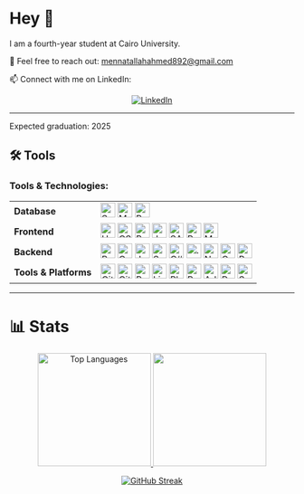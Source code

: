 # Hey 👋
I am a fourth-year student at Cairo University.

💬 Feel free to reach out: mennatallahahmed892@gmail.com

📫 Connect with me on LinkedIn:
<p align="center">
    <a href="https://www.linkedin.com/in/mennatallah-ahmed-0b0a72277/" target="_blank" rel="noopener noreferrer">
        <img src="https://img.shields.io/badge/-LinkedIn-blue?style=for-the-badge&logo=linkedin&logoColor=white" alt="LinkedIn" />
    </a>
</p>


---        
Expected graduation: 2025

## 🛠️ Tools

### Tools & Technologies:
<table>
  <tr>
    <td><strong>Database</strong></td>
    <td>
      <a href="https://www.microsoft.com/en-us/sql-server"><img src="https://go-skill-icons.vercel.app/api/icons?i=sqlserver&theme=dark" height="26px" alt="SQL Server"></a>
      <a href="https://www.mongodb.com/"><img src="https://go-skill-icons.vercel.app/api/icons?i=mongodb&theme=dark" height="26px" alt="MongoDB"></a>
      <a href="https://www.postgresql.org/"><img src="https://go-skill-icons.vercel.app/api/icons?i=postgres&theme=dark" height="26px" alt="PostgreSQL"></a>
    </td>
  </tr>
  <tr>
    <td><strong>Frontend</strong></td>
    <td>
      <a href="https://developer.mozilla.org/en-US/docs/Web/HTML"><img src="https://go-skill-icons.vercel.app/api/icons?i=html&theme=dark" height="26px" alt="HTML5"></a>
      <a href="https://developer.mozilla.org/en-US/docs/Web/CSS"><img src="https://go-skill-icons.vercel.app/api/icons?i=css&theme=dark" height="26px" alt="CSS3"></a>
      <a href="https://getbootstrap.com/"><img src="https://go-skill-icons.vercel.app/api/icons?i=bootstrap&theme=dark" height="26px" alt="Bootstrap"></a>
      <a href="https://developer.mozilla.org/en-US/docs/Web/JavaScript"><img src="https://go-skill-icons.vercel.app/api/icons?i=js&theme=dark" height="26px" alt="JavaScript"></a>
      <a href="https://sass-lang.com/"><img src="https://go-skill-icons.vercel.app/api/icons?i=sass&theme=dark" height="26px" alt="SASS"></a>
      <a href="https://react.dev/"><img src="https://go-skill-icons.vercel.app/api/icons?i=react&theme=dark" height="26px" alt="React"></a>
      <a href="https://mui.com/"><img src="https://go-skill-icons.vercel.app/api/icons?i=materialui&theme=dark" height="26px" alt="Material UI"></a>
    </td>
  </tr>
  <tr>
    <td><strong>Backend</strong></td>
    <td>
      <a href="https://www.python.org/"><img src="https://go-skill-icons.vercel.app/api/icons?i=python&theme=dark" height="26px" alt="Python"></a>
      <a href="https://cplusplus.com/"><img src="https://go-skill-icons.vercel.app/api/icons?i=cpp&theme=dark" height="26px" alt="C++"></a>
      <a href="https://www.java.com/"><img src="https://go-skill-icons.vercel.app/api/icons?i=java&theme=dark" height="26px" alt="Java"></a>
      <a href="https://spring.io/"><img src="https://go-skill-icons.vercel.app/api/icons?i=spring&theme=dark" height="26px" alt="Spring"></a>
      <a href="https://learn.microsoft.com/en-us/dotnet/csharp/"><img src="https://go-skill-icons.vercel.app/api/icons?i=cs&theme=dark" height="26px" alt="C#"></a>
      <a href="https://dotnet.microsoft.com/en-us/"><img src="https://go-skill-icons.vercel.app/api/icons?i=dotnet&theme=dark" height="26px" alt=".NET"></a>
      <a href="https://nodejs.org/"><img src="https://go-skill-icons.vercel.app/api/icons?i=nodejs&theme=dark" height="26px" alt="Node.js"></a>
      <a href="https://go.dev/"><img src="https://go-skill-icons.vercel.app/api/icons?i=go&theme=dark" height="26px" alt="Go"></a>
      <a href="https://www.php.net/"><img src="https://go-skill-icons.vercel.app/api/icons?i=php&theme=dark" height="26px" alt="PHP"></a>
    </td>
  </tr>
  <tr>
    <td><strong>Tools & Platforms</strong></td>
    <td>
      <a href="https://git-scm.com/"><img src="https://go-skill-icons.vercel.app/api/icons?i=git&theme=dark" height="26px" alt="Git"></a>
      <a href="https://github.com/"><img src="https://go-skill-icons.vercel.app/api/icons?i=github&theme=dark" height="26px" alt="GitHub"></a>
      <a href="https://www.redhat.com/"><img src="https://go-skill-icons.vercel.app/api/icons?i=redhat&theme=dark" height="26px" alt="RedHat"></a>
      <a href="https://www.linux.org/"><img src="https://go-skill-icons.vercel.app/api/icons?i=linux&theme=dark" height="26px" alt="Linux"></a>
      <a href="https://www.adobe.com/products/photoshop.html"><img src="https://go-skill-icons.vercel.app/api/icons?i=ps&theme=dark" height="26px" alt="Photoshop"></a>
      <a href="https://www.postman.com/"><img src="https://go-skill-icons.vercel.app/api/icons?i=postman&theme=dark" height="26px" alt="Postman"></a>
      <a href="https://www.adobe.com/products/xd.html"><img src="https://go-skill-icons.vercel.app/api/icons?i=xd&theme=dark" height="26px" alt="Adobe XD"></a>
      <a href="https://www.docker.com/"><img src="https://go-skill-icons.vercel.app/api/icons?i=docker&theme=dark" height="26px" alt="Docker"></a>
      <a href="https://scikit-learn.org/"><img src="https://go-skill-icons.vercel.app/api/icons?i=sklearn&theme=dark" height="26px" alt="Scikit-Learn"></a>
    </td>
  </tr>
</table>

---

# 📊 Stats

<p align="center">
  <a href="https://github.com/mennatallah222/github-readme-stats">
    <img src="https://github-readme-stats.vercel.app/api/top-langs/?username=mennatallah222&layout=donut&cache_seconds=5&theme=dark" style="max-width: 100%; height: 200px;" alt="Top Languages" />
    <img src="https://github-readme-stats.vercel.app/api?username=mennatallah222&show_icons=true&cache_seconds=5&theme=dark" style="max-width: 100%; height: 200px;" />
  </a>
</p>

<p align="center">
  <a href="https://streak-stats.demolab.com/?user=mennatallah222&theme=highcontrast">
    <img src="https://streak-stats.demolab.com/?user=mennatallah222&theme=highcontrast" style="max-width: 100%; height: auto;" alt="GitHub Streak" />
  </a>
</p>
